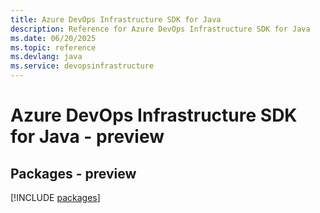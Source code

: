 ```yaml
---
title: Azure DevOps Infrastructure SDK for Java
description: Reference for Azure DevOps Infrastructure SDK for Java
ms.date: 06/20/2025
ms.topic: reference
ms.devlang: java
ms.service: devopsinfrastructure
---
```

# Azure DevOps Infrastructure SDK for Java - preview
## Packages - preview
[!INCLUDE [packages](devops-infrastructure-index.md)]